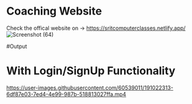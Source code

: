 # Coaching Website


Check the offical website on ->  https://sritcomputerclasses.netlify.app/
![Screenshot (64)](https://user-images.githubusercontent.com/60539011/191022643-c0f5caa8-64b2-4eef-8000-fb4deffc6d45.png)

#Output

# With Login/SignUp Functionality
https://user-images.githubusercontent.com/60539011/191022313-6df87e03-7ed4-4e99-987b-518813027ffa.mp4


